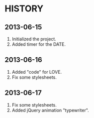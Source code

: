 # HISTORY

## 2013-06-15

1. Initialized the project.
2. Added timer for the DATE.

## 2013-06-16

1. Added "code" for LOVE.
2. Fix some stylesheets.

## 2013-06-17

1. Fix some stylesheets.
2. Added jQuery animation "typewriter".